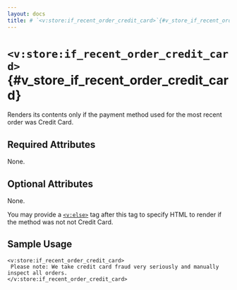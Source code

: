 ```yaml
---
layout: docs
title: # `<v:store:if_recent_order_credit_card>`{#v_store_if_recent_order_credit_card}
---
```


# `<v:store:if_recent_order_credit_card>`{#v_store_if_recent_order_credit_card}

Renders its contents only if the payment method used for the most recent
order was Credit Card.

## Required Attributes

None.

## Optional Attributes

None.

You may provide a [`<v:else>`](#v_else) tag after this tag to specify
HTML to render if the method was not not Credit Card.

## Sample Usage

    <v:store:if_recent_order_credit_card>
     Please note: We take credit card fraud very seriously and manually inspect all orders.
    </v:store:if_recent_order_credit_card>

